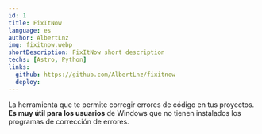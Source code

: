 ```yaml
---
id: 1
title: FixItNow
language: es
author: AlbertLnz
img: fixitnow.webp
shortDescription: FixItNow short description
techs: [Astro, Python]
links:
  github: https://github.com/AlbertLnz/fixitnow
  deploy:
---
```


La herramienta que te permite corregir errores de código en tus proyectos. **Es muy útil para los usuarios** de Windows que no tienen instalados los programas de corrección de errores.
